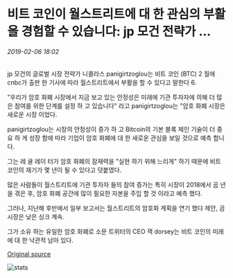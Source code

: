 # 비트 코인이 월스트리트에 대 한 관심의 부활을 경험할 수 있습니다: jp 모건 전략가 ...

###### 2019-02-06 18:02

jp 모건의 글로벌 시장 전략가 니콜라스 panigirtzoglou는 비트 코인 (BTC) 2 월에 cnbc가 출판 한 기사에 따라 월스트리트에서 부활을 할 수 있다고 말한다 6.

"우리가 암호 화폐 시장에서 지금 보고 있는 안정성은 미래에 기관 투자자에 의해 더 많은 참여를 위한 단계를 설정 하 고 있습니다" 라고 panigirtzoglou는 "암호 화폐 시장은 새로운 시장 이었다.

panigirtzoglou는 시장의 안정성이 증가 하 고 Bitcoin의 기본 블록 체인 기술이 더 중요 하 게 성장 함에 따라 기업이 암호 화폐에 대 한 새로운 관심을 보일 것으로 예측 합니다.

그는 레 귤 레이 터가 암호 화폐의 잠재력을 "실현 하기 위해 느리게" 하기 때문에 비트 코인의 재기가 몇 년이 될 수 있다고 덧붙였다.

많은 사람들이 월스트리트에 기관 투자자 들의 참여 증가는 특히 시장이 2018에서 곰 년을 겪은 후, 암호 화폐 공간에 많이 필요한 자본을 주입 할 것 이라고 예측 했다.

그러나, 지난해 후반에서 일부 보고서는 월스트리트의 암호화 계획을 연기 했다 제안, 곰 시장은 낮은 싱크 계속.

그가 소유 하는 유일한 암호 화폐로 소문 트위터의 CEO 잭 dorsey는 비트 코인의 미래에 대 한 낙관적 남아 있다.

[Original source](https://cointelegraph.com/news/bitcoin-could-experience-a-resurgence-of-interest-on-wall-street-jpmorgan-strategist)

![stats](https://c.statcounter.com/11760860/0/a89fa40b/1/ "stats")